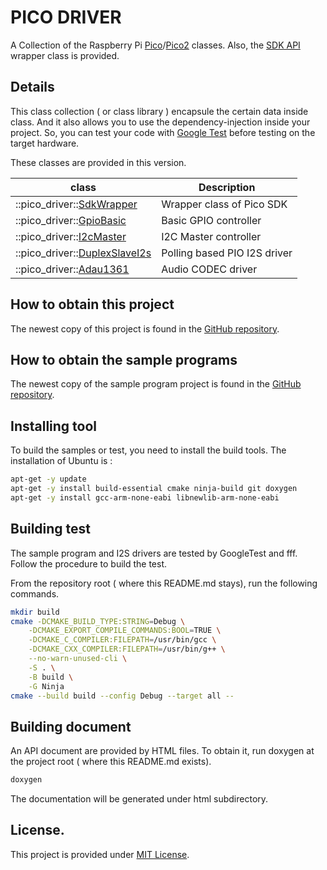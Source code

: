 # PICO DRIVER
A Collection of the Raspberry Pi [Pico](https://www.raspberrypi.com/products/raspberry-pi-pico/)/[Pico2](https://www.raspberrypi.com/products/raspberry-pi-pico-2/) classes. Also, the [SDK API](https://www.raspberrypi.com/documentation/pico-sdk/hardware.html#group_sm_config_1gaed7a6e7dc4f1979c7c62e4773df8c79b) wrapper class is provided. 

## Details
This class collection ( or class library ) encapsule the certain data inside class. And it also allows you to use the dependency-injection inside your project. So, you can test your code with [Google Test](https://github.com/google/googletest) before testing on the target hardware. 

These classes are provided in this version. 

| class                                                  | Description |
|---------------------------------                       |----------------------------- |
| ::pico_driver::[SdkWrapper](doc/sdkwrapper.md)         | Wrapper class of Pico SDK    |
| ::pico_driver::[GpioBasic](doc/gpiobasic.md)           | Basic GPIO controller        |
| ::pico_driver::[I2cMaster](doc/i2cmaster.md)           | I2C Master controller        |
| ::pico_driver::[DuplexSlaveI2s](doc/duplexslavei2s.md) | Polling based PIO I2S driver |
| ::pico_driver::[Adau1361](doc/adau1361.md)             | Audio CODEC driver           |


## How to obtain this project

The newest copy of this project is found in the [GitHub repository](https://github.com/suikan4github/pico_driver). 

## How to obtain the sample programs

The newest copy of the sample program project is found in the [GitHub repository](https://github.com/suikan4github/pico_driver-sample). 


## Installing tool
To build the samples or test, you need to install the build tools. 
The installation of Ubuntu is : 

```sh
apt-get -y update
apt-get -y install build-essential cmake ninja-build git doxygen
apt-get -y install gcc-arm-none-eabi libnewlib-arm-none-eabi
```

## Building test
The sample program and I2S drivers are tested by GoogleTest and fff. Follow the procedure to build the test. 

From the repository root ( where this README.md stays), run the following commands. 
```sh
mkdir build
cmake -DCMAKE_BUILD_TYPE:STRING=Debug \
    -DCMAKE_EXPORT_COMPILE_COMMANDS:BOOL=TRUE \
    -DCMAKE_C_COMPILER:FILEPATH=/usr/bin/gcc \
    -DCMAKE_CXX_COMPILER:FILEPATH=/usr/bin/g++ \
    --no-warn-unused-cli \
    -S . \
    -B build \
    -G Ninja
cmake --build build --config Debug --target all --
```

## Building document
An API document are provided by HTML files. 
To obtain it, run doxygen at the project root ( where this README.md exists).

```sh
doxygen
```

The documentation will be generated under html subdirectory. 

## License.
This project is provided under [MIT License](LICENSE). 